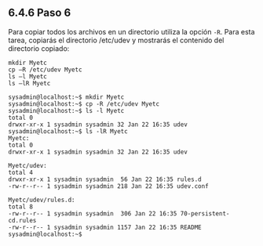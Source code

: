 ## 6.4.6 Paso 6

Para copiar todos los archivos en un directorio utiliza la opción `-R`. Para esta tarea, copiarás el directorio /etc/udev  y mostrarás el contenido del directorio copiado:

	mkdir Myetc
	cp –R /etc/udev Myetc
	ls –l Myetc
	ls –lR Myetc

```shell-session
sysadmin@localhost:~$ mkdir Myetc
sysadmin@localhost:~$ cp -R /etc/udev Myetc
sysadmin@localhost:~$ ls -l Myetc
total 0
drwxr-xr-x 1 sysadmin sysadmin 32 Jan 22 16:35 udev
sysadmin@localhost:~$ ls -lR Myetc
Myetc:
total 0
drwxr-xr-x 1 sysadmin sysadmin 32 Jan 22 16:35 udev
                                                                              
Myetc/udev:
total 4
drwxr-xr-x 1 sysadmin sysadmin  56 Jan 22 16:35 rules.d
-rw-r--r-- 1 sysadmin sysadmin 218 Jan 22 16:35 udev.conf
                                                                              
Myetc/udev/rules.d:
total 8
-rw-r--r-- 1 sysadmin sysadmin  306 Jan 22 16:35 70-persistent-cd.rules       
-rw-r--r-- 1 sysadmin sysadmin 1157 Jan 22 16:35 README
sysadmin@localhost:~$

